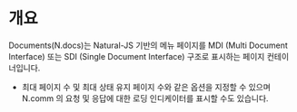 개요
===

Documents(N.docs)는 Natural-JS 기반의 메뉴 페이지를 MDI (Multi Document Interface) 또는 SDI (Single Document Interface) 구조로 표시하는 페이지 컨테이너입니다.

 * 최대 페이지 수 및 최대 상태 유지 페이지 수와 같은 옵션을 지정할 수 있으며 N.comm 의 요청 및 응답에 대한 로딩 인디케이터를 표시할 수도 있습니다.